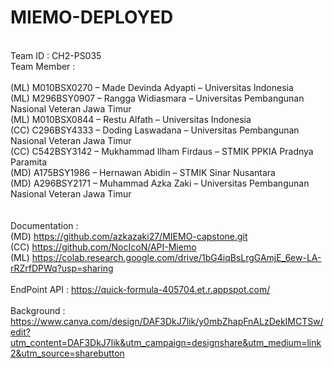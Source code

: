 # MIEMO-DEPLOYED
<br/>Team ID      :  CH2-PS035
<br/>Team Member  :  
<br/>(ML)  M010BSX0270 – Made Devinda Adyapti – Universitas Indonesia
<br/>(ML)  M296BSY0907 – Rangga Widiasmara – Universitas Pembangunan Nasional Veteran Jawa Timur
<br/>(ML)  M010BSX0844 – Restu Alfath – Universitas Indonesia
<br/>(CC)  C296BSY4333 – Doding Laswadana – Universitas Pembangunan Nasional Veteran Jawa Timur
<br/>(CC)  C542BSY3142 – Mukhammad Ilham Firdaus – STMIK PPKIA Pradnya Paramita
<br/>(MD)  A175BSY1986 – Hernawan Abidin – STMIK Sinar Nusantara
<br/>(MD)  A296BSY2171 – Muhammad Azka Zaki – Universitas Pembangunan Nasional Veteran Jawa Timur
<br/>
<br/>
<br/>Documentation  :
<br/>(MD)  https://github.com/azkazaki27/MIEMO-capstone.git
<br/>(CC)  https://github.com/NocIcoN/API-Miemo
<br/>(ML)  https://colab.research.google.com/drive/1bG4iqBsLrgGAmjE_6ew-LA-rRZrfDPWq?usp=sharing
<br/>
<br/> EndPoint API  :   https://quick-formula-405704.et.r.appspot.com/
<br/>
<br/>Background     :
<br/>https://www.canva.com/design/DAF3DkJ7lik/y0mbZhapFnALzDekIMCTSw/edit?utm_content=DAF3DkJ7lik&utm_campaign=designshare&utm_medium=link2&utm_source=sharebutton



